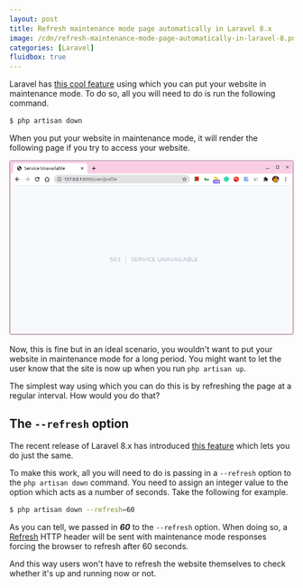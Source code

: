 ```yaml
---
layout: post
title: Refresh maintenance mode page automatically in Laravel 8.x
image: /cdn/refresh-maintenance-mode-page-automatically-in-laravel-8.png
categories: [Laravel]
fluidbox: true
---
```


Laravel has [this cool feature](http://localhost:4000/customized-maintenance-mode-views-in-laravel-8/) using which you can put your website in maintenance mode. To do so, all you will need to do is run the following command.

```bash
$ php artisan down
```

When you put your website in maintenance mode, it will render the following page if you try to access your website.

[![](/images/default-maintenance-view-laravel.png)](/images/default-maintenance-view-laravel.png)

Now, this is fine but in an ideal scenario, you wouldn't want to put your website in maintenance mode for a long period. You might want to let the user know that the site is now up when you run `php artisan up`.

The simplest way using which you can do this is by refreshing the page at a regular interval. How would you do that?

## The `--refresh` option

The recent release of Laravel 8.x has introduced [this feature](https://github.com/laravel/framework/pull/37385) which lets you do just the same.

To make this work, all you will need to do is passing in a `--refresh` option to the `php artisan down` command. You need to assign an integer value to the option which acts as a number of seconds. Take the following for example.

```bash
$ php artisan down --refresh=60
```

As you can tell, we passed in ***60*** to the `--refresh` option. When doing so, a [Refresh](https://en.wikipedia.org/wiki/Meta_refresh) HTTP header will be sent with maintenance mode responses forcing the browser to refresh after 60 seconds.

And this way users won't have to refresh the website themselves to check whether it's up and running now or not. 